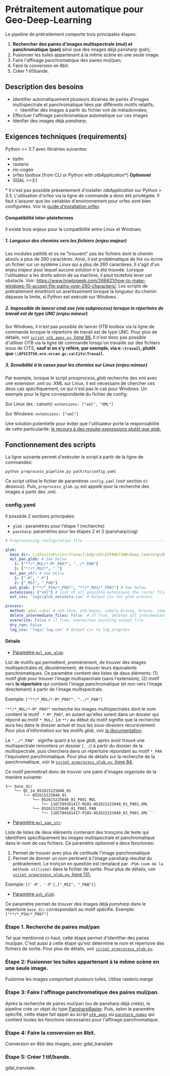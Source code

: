    
# Prétraitement automatique pour Geo-Deep-Learning
Le pipeline de prétraitement comporte trois principales étapes:
1. **Rechercher des paires d'images multispectrale (mul) et panchromatique (pan)** ainsi que des images déjà pansharp (psh);
2. Fusionner les tuiles appartenant à la même scène en une seule image.
3. Faire l'affinage panchromatique des paires mul/pan;
4. Faire la conversion en 8bit.
5. Créer 1 tif/bande.

## Description des besoins

- Identifier automatiquement plusieurs dizaines de paires d'images multispectrale et panchromatique liées par différents motifs relatifs;
	- Identifier des images à partir du fichier xml de métadonnées;
- Effectuer l'affinage panchromatique automatique sur ces images
- Idenfier des images déjà *pansharp*;


## Exigences techniques (requirements)
Python ­>= 3.7 avec librairies suivantes: 
- tqdm
- rasterio
- rio-cogeo
- orfeo toolbox (from CLI or Python with *otbApplication**) **Optionnel**
- GDAL >=3.1

\* Il n'est pas possible présentement d'installer *otbApplication* sur Python ­­> 3.5. L'utilisation d'orfeo via la ligne de commande a donc été privilégiée. Il faut s'assurer que les variables d'environnement pour orfeo sont bien configurées. Voir le [guide d'installation orfeo]([https://www.orfeo-toolbox.org/CookBook/Installation.html](https://www.orfeo-toolbox.org/CookBook/Installation.html)). 

#### Compatibilité inter-plateformes

Il existe trois enjeux pour la compatibilité entre Linux et Windows.

##### 1. Longueur des chemins vers les fichiers (enjeu majeur)

Les modules pathlib et os ne "trouvent" pas les fichiers dont le chemin absolu a plus de 260 caractères. Ainsi, il est problématique de lire ou écrire un fichier sur un système Linux qui a plus de 260 caractères. Il s'agit d'un enjeu majeur pour lequel aucune solution n'a été trouvée. Lorsque l'utilisateur a les droits admin de sa machine, il peut toutefois lever cet obstacle. Voir: https://www.howtogeek.com/266621/how-to-make-windows-10-accept-file-paths-over-260-characters/.
Les scripts de prétraitement émettront un avertissement lorsque la longueur du chemin dépasse la limite, si Python est exécuté sur Windows.  

##### 2. Impossible de lancer cmd.exe (via subprocess) lorsque le répertoire de travail est de type UNC (enjeu mineur)

Sur Windows, il n'est pas possible de lancer OTB toolbox via la ligne de commande lorsque le répertoire de travail est de type UNC. Pour plus de détails, voir [`script otb_apps.py`, ligne 86.](https://github.com/remtav/preprocessing-gdl/blob/master/otb_apps.py#L86)
Il n'est donc pas possible d'utiliser OTB via la ligne de commande lorsqu'on travaille sur des fichiers issus de CITS, **sauf si on s'y réfère, par exemple, via `W:\travail`, plutôt que `\\DFSCITSH.nrn.nrcan.gc.ca\Cits\Travail`**.

##### 3. Sensibilité à la casse pour les chemins sur Linux (enjeu mineur)

Par exemple, lorsque le script *preoprocess_glob* recherche des xml avec une extension .xml ou .XML sur Linux, il est nécessaire de chercher ces deux cas spécifiquement, ce qui n'est pas le cas pour Windows. Un exemple pour la ligne correspondante du fichier de config:

Sur Linux (ex.: cavum): 
```extensions: ["xml", "XML"]```

Sur Windows:
```extensions: ["xml"]```

Une solution potentielle pour éviter que l'utilisateur porte la responsabilité de cette particularité: [le recours à des *regular expressions* plutôt que *glob*.](https://stackoverflow.com/questions/8151300/ignore-case-in-glob-on-linux)


## Fonctionnement des scripts

La ligne suivante permet d'exécuter le script à partir de la ligne de commandes:
 
```python preprocess_pipeline.py path/to/config.yaml```

Ce script utilise le fichier de paramètres  `config.yaml` (voir section ci-dessous). Puis, ```preprocess_glob.py``` est appelé pour la recherche des images à partir des .xml. 

### config.yaml

Il possède 2 sections principales: 

- `glob` : paramètres pour l'étape 1 (recherche)
- `pansharp`: paramètres pour les étapes 2 et 3 (pansharp/cog)

```yaml
# Preprocessing configuration file ------------------------------------------------

glob:
  base_dir: \\dfscitsh\cits\Travail\bdgrid2\EXTRACTION\Deep_learning\GDL_EAU_2019_20\AMA3\image # Directory containing all images  
  mul_pan_glob: # See below
    1: ["**/*_MUL/*-M*_P00?", "../*_PAN"]
    2: ["**/*_MSI*", "."]
  mul_pan_str: # See below
    1: ["-M", "-P"]
    2: ["_MSI", "_PAN"]
  psh_glob: ["**/*_PSH/*_P00?", "**/*_MOS/*_P00?"] # See below
  extensions: ["xml"] # list of all possible extensions the raster files may have. Case-sensitive on Linux.
  out_csv: 'logs/glob_metadata.csv' # Output csv for glob process

process:
  method: gdal-cubic # otb-lmvm, otb-bayes, simple_brovey, brovey, simple_mean, esri, hsv, gdal-cubic
  delete_intermediate_files: False  # if True, deletes all intermediate files generated during the process.
  overwrite: False # if True, overwrites existing output file
  dry_run: False
  log_csv: 'logs/_log.csv' # Output csv to log progress
```

#### Détails

- [Paramètre `mul_pan_glob`](https://github.com/remtav/preprocessing-gdl/blob/master/preprocess_glob.py#L31):         

List de motifs qui permettent, premièrement, de trouver des images multispectrales et, deuxièmement, de trouver leurs équivalents panchromatiques. Ce paramètre contient des listes de deux éléments:
        (1) motif glob pour trouver l'image multispectrale (sans l'extension);
        (2) motif vers **le répertoire** qui contient l'image panchromatique (et non vers l'image directement) à partir de l'image multispectrale.

Exemple: `["**/*_MUL/*-M*_P00?", "../*_PAN"]`

`"**/*_MUL/*-M*_P00?"` recherche les images multispectrales dont le nom contient le motif ` *-M*_P00?`, en autant qu'elles soient dans un dossier qui répond au motif `*_MUL/`. Le ` **/ ` au début du motif signifie que la recherche aura lieu dans le dossier actuel et tous les sous-dossiers récursivement. Pour plus d'information sur les motifs *glob*, voir [la documentation](https://docs.python.org/3/library/glob.html).

Le `"../*_PAN" ` signifie quant à lui que *glob*, après avoir trouvé une multispectrale remontera un dossier (`../`) à partir du dossier de la multispectrale, puis cherchera dans un répertoire répondant au motif `*_PAN` l'équivalent panchromatique. Pour plus de détails sur la recherche de la panchromatique, voir le [`script preprocess_glob.py`, ligne 84.](https://github.com/remtav/preprocessing-gdl/blob/master/preprocess_glob.py#L84)

Ce motif permettrait donc de trouver une paire d'images organisée de la manière suivante:
```
├── base_dir
    └── QC_14_052615225040_01
        └── 052615225040_01
            └── 052615225040_01_P001_MUL
	            └── 11OCT09161417-M2AS-052615225040_01_P001.XML
	        └── 052615225040_01_P001_PAN
		        └── 11OCT09161417-P2AS-052615225040_01_P001.XML```
```
- [Paramètre `mul_pan_str`](https://github.com/remtav/preprocessing-gdl/blob/master/preprocess_glob.py#L36):  

Liste de listes de deux éléments contenant des tronçons de texte qui identifient spécifiquement les images multispectrale et panchromatique dans le nom de ces fichiers. Ce paramètre optionnel a deux fonctiones:
1. Permet de trouver avec plus de certitude l'image panchromatique
2. Permet de donner un nom pertinent à l'image pansharp résultat du prétraitement. Le tronçon en question est remplacé par `-PSH-(nom de la méthode utilisée)` dans le fichier de sortie. Pour plus de détails, voir [`script preprocess_glob.py`, ligne 131.](https://github.com/remtav/preprocessing-gdl/blob/master/preprocess_glob.py#L131)

Exemple: `[['-M', '-P'],["_MSI", "_PAN"]]`

- [Paramètre `psh_glob`](https://github.com/remtav/preprocessing-gdl/blob/master/preprocess_glob.py#L39):  

Ce paramètre permet de trouver des images déjà *pansharp* dans le répertoire `base_dir` correspondant au motif spécifié. Exemple: `["**/*_PSH/*_P00?"]`

### Étape 1. Recherche de paires mul/pan  

Tel que mentionné ci-haut, cette étape permet d'identifier des paires mul/pan. C'est aussi à cette étape qu'est déterminé le nom et répertoire des fichiers de sortie. Pour plus de détails, voir [`script preprocess_glob.py`](https://github.com/remtav/preprocessing-gdl/blob/master/preprocess_glob.py).

### Étape 2: Fusionner les tuiles appartenant à la même scène en une seule image.  

Fusionne les images comportant plusieurs tuiles. Utilise rasterio.merge

### Étape 3: Faire l'affinage panchromatique des paires mul/pan.  

Après la recherche de paires mul/pan (ou de pansharp déjà créés), le pipeline crée un objet du type [PansharpRaster](). Puis, selon le paramètre spécifié, cette étape fait appel au script [`otb_apps`](https://github.com/remtav/preprocessing-gdl/blob/master/otb_apps.py) ou [`pansharp_numpy`](https://github.com/remtav/preprocessing-gdl/blob/master/pansharp_numpy.py) qui contient toutes les fonctions nécessaires pour l'affinage panchromatique. 

### Étape 4: Faire la conversion en 8bit.  

Conversion en 8bit des images, avec gdal_translate

### Étape 5: Créer 1 tif/bande.  

gdal_translate.